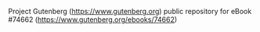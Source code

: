 Project Gutenberg (https://www.gutenberg.org) public repository for
eBook #74662 (https://www.gutenberg.org/ebooks/74662)
